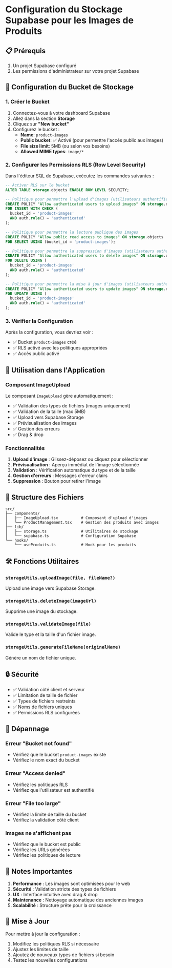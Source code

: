 # Configuration du Stockage Supabase pour les Images de Produits

## 📋 Prérequis

1. Un projet Supabase configuré
2. Les permissions d'administrateur sur votre projet Supabase

## 🚀 Configuration du Bucket de Stockage

### 1. Créer le Bucket

1. Connectez-vous à votre dashboard Supabase
2. Allez dans la section **Storage**
3. Cliquez sur **"New bucket"**
4. Configurez le bucket :
   - **Name**: `product-images`
   - **Public bucket**: ✅ Activé (pour permettre l'accès public aux images)
   - **File size limit**: 5MB (ou selon vos besoins)
   - **Allowed MIME types**: `image/*`

### 2. Configurer les Permissions RLS (Row Level Security)

Dans l'éditeur SQL de Supabase, exécutez les commandes suivantes :

```sql
-- Activer RLS sur le bucket
ALTER TABLE storage.objects ENABLE ROW LEVEL SECURITY;

-- Politique pour permettre l'upload d'images (utilisateurs authentifiés)
CREATE POLICY "Allow authenticated users to upload images" ON storage.objects
FOR INSERT WITH CHECK (
  bucket_id = 'product-images' 
  AND auth.role() = 'authenticated'
);

-- Politique pour permettre la lecture publique des images
CREATE POLICY "Allow public read access to images" ON storage.objects
FOR SELECT USING (bucket_id = 'product-images');

-- Politique pour permettre la suppression d'images (utilisateurs authentifiés)
CREATE POLICY "Allow authenticated users to delete images" ON storage.objects
FOR DELETE USING (
  bucket_id = 'product-images' 
  AND auth.role() = 'authenticated'
);

-- Politique pour permettre la mise à jour d'images (utilisateurs authentifiés)
CREATE POLICY "Allow authenticated users to update images" ON storage.objects
FOR UPDATE USING (
  bucket_id = 'product-images' 
  AND auth.role() = 'authenticated'
);
```

### 3. Vérifier la Configuration

Après la configuration, vous devriez voir :
- ✅ Bucket `product-images` créé
- ✅ RLS activé avec les politiques appropriées
- ✅ Accès public activé

## 🔧 Utilisation dans l'Application

### Composant ImageUpload

Le composant `ImageUpload` gère automatiquement :
- ✅ Validation des types de fichiers (images uniquement)
- ✅ Validation de la taille (max 5MB)
- ✅ Upload vers Supabase Storage
- ✅ Prévisualisation des images
- ✅ Gestion des erreurs
- ✅ Drag & drop

### Fonctionnalités

1. **Upload d'image** : Glissez-déposez ou cliquez pour sélectionner
2. **Prévisualisation** : Aperçu immédiat de l'image sélectionnée
3. **Validation** : Vérification automatique du type et de la taille
4. **Gestion d'erreurs** : Messages d'erreur clairs
5. **Suppression** : Bouton pour retirer l'image

## 📁 Structure des Fichiers

```
src/
├── components/
│   ├── ImageUpload.tsx          # Composant d'upload d'images
│   └── ProductManagement.tsx    # Gestion des produits avec images
├── lib/
│   ├── storage.ts               # Utilitaires de stockage
│   └── supabase.ts              # Configuration Supabase
└── hooks/
    └── useProduits.ts           # Hook pour les produits
```

## 🛠️ Fonctions Utilitaires

### `storageUtils.uploadImage(file, fileName?)`
Upload une image vers Supabase Storage.

### `storageUtils.deleteImage(imageUrl)`
Supprime une image du stockage.

### `storageUtils.validateImage(file)`
Valide le type et la taille d'un fichier image.

### `storageUtils.generateFileName(originalName)`
Génère un nom de fichier unique.

## 🔒 Sécurité

- ✅ Validation côté client et serveur
- ✅ Limitation de taille de fichier
- ✅ Types de fichiers restreints
- ✅ Noms de fichiers uniques
- ✅ Permissions RLS configurées

## 🚨 Dépannage

### Erreur "Bucket not found"
- Vérifiez que le bucket `product-images` existe
- Vérifiez le nom exact du bucket

### Erreur "Access denied"
- Vérifiez les politiques RLS
- Vérifiez que l'utilisateur est authentifié

### Erreur "File too large"
- Vérifiez la limite de taille du bucket
- Vérifiez la validation côté client

### Images ne s'affichent pas
- Vérifiez que le bucket est public
- Vérifiez les URLs générées
- Vérifiez les politiques de lecture

## 📝 Notes Importantes

1. **Performance** : Les images sont optimisées pour le web
2. **Sécurité** : Validation stricte des types de fichiers
3. **UX** : Interface intuitive avec drag & drop
4. **Maintenance** : Nettoyage automatique des anciennes images
5. **Scalabilité** : Structure prête pour la croissance

## 🔄 Mise à Jour

Pour mettre à jour la configuration :
1. Modifiez les politiques RLS si nécessaire
2. Ajustez les limites de taille
3. Ajoutez de nouveaux types de fichiers si besoin
4. Testez les nouvelles configurations
